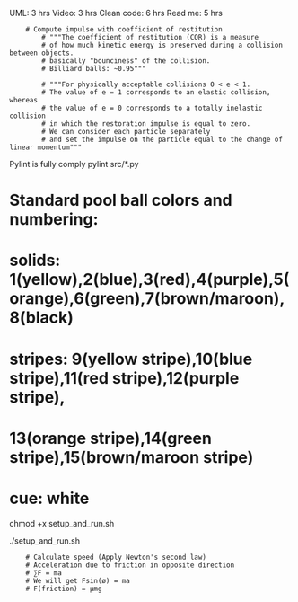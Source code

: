 UML: 3 hrs
Video: 3 hrs
Clean code: 6 hrs
Read me: 5 hrs

        # Compute impulse with coefficient of restitution
            # """The coefficient of restitution (COR) is a measure
            # of how much kinetic energy is preserved during a collision between objects.
            # basically "bounciness" of the collision.
            # Billiard balls: ~0.95"""

            # """For physically acceptable collisions 0 < e < 1.
            # The value of e = 1 corresponds to an elastic collision, whereas
            # the value of e = 0 corresponds to a totally inelastic collision
            # in which the restoration impulse is equal to zero.
            # We can consider each particle separately
            # and set the impulse on the particle equal to the change of linear momentum"""
            
Pylint is fully comply
pylint src/*.py

# Standard pool ball colors and numbering:
# solids: 1(yellow),2(blue),3(red),4(purple),5(orange),6(green),7(brown/maroon),8(black)
# stripes: 9(yellow stripe),10(blue stripe),11(red stripe),12(purple stripe),
#          13(orange stripe),14(green stripe),15(brown/maroon stripe)
# cue: white


chmod +x setup_and_run.sh

./setup_and_run.sh

        # Calculate speed (Apply Newton's second law)
        # Acceleration due to friction in opposite direction
        # ∑F = ma
        # We will get Fsin(ø) = ma
        # F(friction) = µmg
